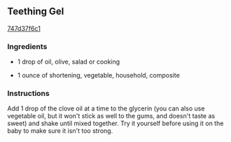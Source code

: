 ## Teething Gel

[747d37f6c1](http://www.food.com/recipe/teething-gel-342078)

### Ingredients

 - 1 drop of oil, olive, salad or cooking

 - 1 ounce of shortening, vegetable, household, composite

### Instructions

Add 1 drop of the clove oil at a time to the glycerin (you can also use vegetable oil, but it won't stick as well to the gums, and doesn't taste as sweet) and shake until mixed together. Try it yourself before using it on the baby to make sure it isn't too strong.